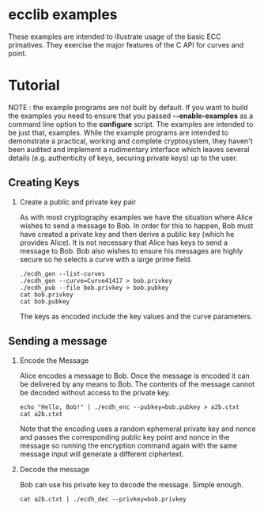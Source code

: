 # ecclib examples

These examples are intended to illustrate usage of the basic ECC primatives. 
They exercise the major features of the C API for curves and point.

# Tutorial

NOTE : the example programs are not built by default. If you want to build the
examples you need to ensure that you passed **--enable-examples** as a command line
option to the **configure** script. The examples are intended to be just that,
examples. While the example programs are intended to demonstrate a practical,
working and complete cryptosystem, they haven't been audited and implement
a rudimentary interface which leaves several details (e.g. authenticity of keys,
securing private keys) up to the user.

## Creating Keys

1. Create a public and private key pair

    As with most cryptography examples we have the situation where Alice wishes
    to send a message to Bob. In order for this to happen, Bob must have created
    a private key and then derive a public key (which he provides Alice). It is
    not necessary that Alice has keys to send a message to Bob. Bob also wishes
    to ensure his messages are highly secure so he selects a curve with a large
    prime field.
    
    ```
    ./ecdh_gen --list-curves
    ./ecdh_gen --curve=Curve41417 > bob.privkey
    ./ecdh_pub --file bob.privkey > bob.pubkey
    cat bob.privkey
    cat bob.pubkey
    ```
    
    The keys as encoded include the key values and the curve parameters.

## Sending a message

1. Encode the Message

    Alice encodes a message to Bob. Once the message is encoded it can be
    delivered by any means to Bob. The contents of the message cannot be
    decoded without access to the private key.

    ```
    echo "Hello, Bob!" | ./ecdh_enc --pubkey=bob.pubkey > a2b.ctxt
    cat a2b.ctxt
    ```
    
    Note that the encoding uses a random ephemeral private key and nonce and
    passes the corresponding public key point and nonce in the message so
    running the encryption command again with the same message input will
    generate a different ciphertext.

1. Decode the message

    Bob can use his private key to decode the message. Simple enough.
    
    ```
    cat a2b.ctxt | ./ecdh_dec --privkey=bob.privkey
    ```
